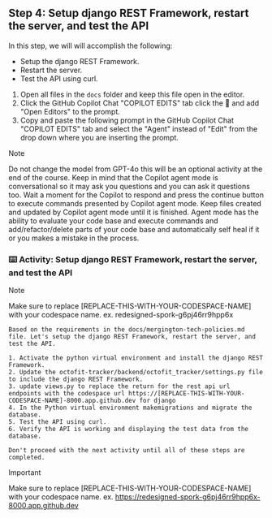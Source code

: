 ## Step 4: Setup django REST Framework, restart the server, and test the API

In this step, we will will accomplish the following:

- Setup the django REST Framework.
- Restart the server.
- Test the API using curl.

1. Open all files in the `docs` folder and keep this file open in the editor.
2. Click the GitHub Copilot Chat "COPILOT EDITS" tab click the :paperclip: and add "Open Editors" to the prompt.
3. Copy and paste the following prompt in the GitHub Copilot Chat "COPILOT EDITS" tab and select the "Agent" instead of "Edit" from the drop down where you are inserting the prompt.

>[!NOTE]
> Do not change the model from GPT-4o this will be an optional activity at the end of the course.
> Keep in mind that the Copilot agent mode is conversational so it may ask you questions and you can ask it questions too.
> Wait a moment for the Copilot to respond and press the continue button to execute commands presented by Copilot agent mode.
> Keep files created and updated by Copilot agent mode until it is finished.
> Agent mode has the ability to evaluate your code base and execute commands and add/refactor/delete parts of your code base and automatically self heal if it or you makes a mistake in the process.

### :keyboard: Activity: Setup django REST Framework, restart the server, and test the API

> [!NOTE]
> Make sure to replace [REPLACE-THIS-WITH-YOUR-CODESPACE-NAME] with your codespace name.
> ex. redesigned-spork-g6pj46rr9hpp6x

```text
Based on the requirements in the docs/mergington-tech-policies.md file. Let's setup the django REST Framework, restart the server, and test the API.

1. Activate the python virtual environment and install the django REST Framework.
2. Update the octofit-tracker/backend/octofit_tracker/settings.py file to include the django REST Framework.
3. update views.py to replace the return for the rest api url endpoints with the codespace url https://[REPLACE-THIS-WITH-YOUR-CODESPACE-NAME]-8000.app.github.dev for django
4. In the Python virtual environment makemigrations and migrate the database.
5. Test the API using curl.
6. Verify the API is working and displaying the test data from the database.

Don't proceed with the next activity until all of these steps are completed.
```

>[!IMPORTANT]
> Make sure to replace [REPLACE-THIS-WITH-YOUR-CODESPACE-NAME] with your codespace name.
> ex. https://redesigned-spork-g6pj46rr9hpp6x-8000.app.github.dev